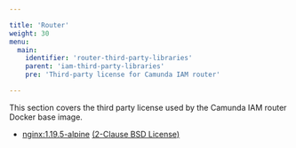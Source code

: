 ```yaml
---

title: 'Router'
weight: 30
menu:
  main:
    identifier: 'router-third-party-libraries'
    parent: 'iam-third-party-libraries'
    pre: 'Third-party license for Camunda IAM router'

---
```


This section covers the third party license used by the Camunda IAM router Docker base image.

- [nginx:1.19.5-alpine](https://hub.docker.com/_/nginx) [(2-Clause BSD License)](https://github.com/nginxinc/docker-nginx/blob/master/LICENSE)

